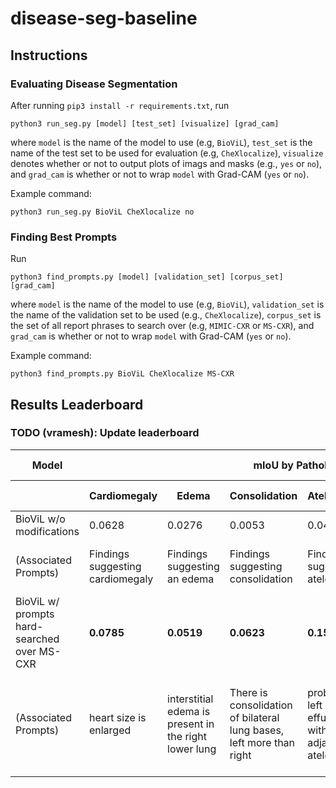 # disease-seg-baseline

## Instructions

### Evaluating Disease Segmentation

After running `pip3 install -r requirements.txt`, run

```
python3 run_seg.py [model] [test_set] [visualize] [grad_cam]
```

where `model` is the name of the model to use (e.g, `BioViL`), `test_set` is the name of the test set to be used for evaluation (e.g, `CheXlocalize`), `visualize` denotes whether or not to output plots of imags and masks (e.g., `yes` or `no`), and `grad_cam` is whether or not to wrap `model` with Grad-CAM (`yes` or `no`).

Example command:

```
python3 run_seg.py BioViL CheXlocalize no
```

### Finding Best Prompts

Run

```
python3 find_prompts.py [model] [validation_set] [corpus_set] [grad_cam]
```

where `model` is the name of the model to use (e.g, `BioViL`), `validation_set` is the name of the validation set to be used (e.g., `CheXlocalize`), `corpus_set` is the set of all report phrases to search over (e.g, `MIMIC-CXR` or `MS-CXR`), and `grad_cam` is whether or not to wrap `model` with Grad-CAM (`yes` or `no`).

Example command:

```
python3 find_prompts.py BioViL CheXlocalize MS-CXR
```

## Results Leaderboard

### TODO (vramesh): Update leaderboard

<table>
    <thead>
        <tr>
            <th>Model</th>
            <th colspan=6>mIoU by Pathology</th>
            <th>Overall mIoU</th>
        </tr>
        <tr>
            <th></th>
            <th>Cardiomegaly</th>
            <th>Edema</th>
            <th>Consolidation</th>
            <th>Atelectasis</th>
            <th>Pneumothorax</th>
            <th>Pleural Effusion</th>
            <th></th>
        </tr>
    </thead>
    <tbody>
    <tr>
            <td>BioViL w/o modifications</td>
            <td>0.0628</td>
            <td>0.0276</td>
            <td>0.0053</td>
        <td>0.0446</td>
        <td>0.0028</td>
        <td>0.0618</td>
        <td>0.0342</td>
        </tr>
        <tr>
            <td>(Associated Prompts)</td>
            <td>Findings suggesting cardiomegaly</td>
            <td>Findings suggesting an edema</td>
            <td>Findings suggesting consolidation</td>
            <td>Findings suggesting atelectasis</td>
            <td>Findings suggesting a pneumothorax</td>
            <td>Findings suggesting pleural effusion</td>
            <td></td>
        </tr>
        <tr>
            <td>BioViL w/ prompts hard-searched over MS-CXR</td>
            <td><strong>0.0785</strong></td>
            <td><strong>0.0519</strong></td>
            <td><strong>0.0623</strong></td>
            <td><strong>0.1533</strong></td>
            <td><strong>0.0064</strong></td>
            <td><strong>0.0724</strong></td>
            <td><strong>0.0708</strong></td>
        </tr>
        <tr>
            <td>(Associated Prompts)</td>
            <td>heart size is enlarged</td>
            <td>interstitial edema is present in the right lower lung</td>
            <td>There is consolidation of bilateral lung bases, left more than right</td>
            <td>probable left pleural effusion with adjacent atelectasis</td>
            <td>there is a left chest tube and small basilar left pneumothorax</td>
            <td>Left mild pleural effusion is unchanged, and low lung volumes persist</td>
            <td></td>
        </tr>
    </tbody>
</table>
